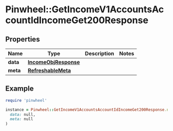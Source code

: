 # Pinwheel::GetIncomeV1AccountsAccountIdIncomeGet200Response

## Properties

| Name | Type | Description | Notes |
| ---- | ---- | ----------- | ----- |
| **data** | [**IncomeObjResponse**](IncomeObjResponse.md) |  |  |
| **meta** | [**RefreshableMeta**](RefreshableMeta.md) |  |  |

## Example

```ruby
require 'pinwheel'

instance = Pinwheel::GetIncomeV1AccountsAccountIdIncomeGet200Response.new(
  data: null,
  meta: null
)
```

